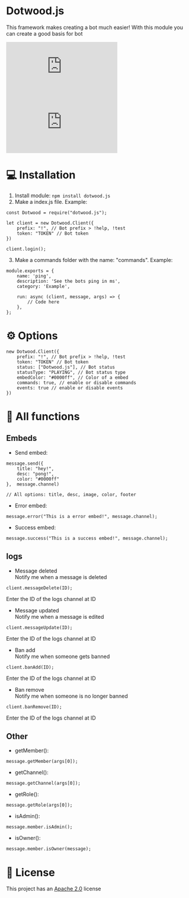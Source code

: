 # Dotwood.js
This framework makes creating a bot much easier! With this module you can create a good basis for bot

[![downloadsBadge](https://img.shields.io/npm/dt/dotwood.js?style=for-the-badge)](https://npmjs.com/dotwood.js)
[![versionBadge](https://img.shields.io/npm/v/dotwood.js?style=for-the-badge)](https://npmjs.com/dotwood.js)

# 💻 Installation

1. Install module: `npm install dotwood.js`
2. Make a index.js file. Example:
```
const Dotwood = require("dotwood.js");

let client = new Dotwood.Client({
    prefix: "!", // Bot prefix > !help, !test
    token: "TOKEN" // Bot token
})

client.login();
```

3. Make a commands folder with the name: "commands". Example:
``` 
module.exports = {
    name: 'ping',
    description: 'See the bots ping in ms',
    category: 'Example',

    run: async (client, message, args) => {
        // Code here
    },
};
```

# ⚙ Options
```
new Dotwood.Client({
    prefix: "!", // Bot prefix > !help, !test
    token: "TOKEN" // Bot token
    status: ["Dotwood.js"], // Bot status
    statusType: "PLAYING", // Bot status type
    embedColor: "#0000ff", // Color of a embed
    commands: true, // enable or disable commands
    events: true // enable or disable events
})
```

# 🤖 All functions
## Embeds
- Send embed:
```
message.send({
    title: "hey!",
    desc: "pong!",
    color: "#0000ff"
},  message.channel) 

// All options: title, desc, image, color, footer
```

- Error embed:
```
message.error("This is a error embed!", message.channel);
```

- Success embed:
```
message.success("This is a success embed!", message.channel);
```

## logs
- Message deleted <br />
Notify me when a message is deleted
```
client.messageDelete(ID);
```
Enter the ID of the logs channel at ID

- Message updated <br />
Notify me when a message is edited
```
client.messageUpdate(ID);
```
Enter the ID of the logs channel at ID

- Ban add <br />
Notify me when someone gets banned
```
client.banAdd(ID);
```
Enter the ID of the logs channel at ID

- Ban remove <br />
Notify me when someone is no longer banned
```
client.banRemove(ID);
```
Enter the ID of the logs channel at ID

## Other
- getMember():
```
message.getMember(args[0]);
```

- getChannel():
```
message.getChannel(args[0]);
```

- getRole():
```
message.getRole(args[0]);
```

- isAdmin():
```
message.member.isAdmin();
```

- isOwner():
```
message.member.isOwner(message);
```

# 📑 License
This project has an <a href="https://github.com/DotwoodMedia/dotwood.js/blob/main/LICENSE">Apache 2.0</a> license
